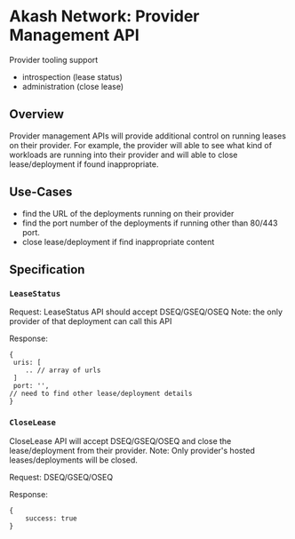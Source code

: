 # Akash Network: Provider Management API

Provider tooling support

* introspection (lease status)
* administration (close lease)

## Overview

Provider management APIs will provide additional control on running leases on their provider. For example, the provider will able to see what kind of workloads are running into their provider and will able to close lease/deployment if found inappropriate.

## Use-Cases

* find the URL of the deployments running on their provider
* find the port number of the deployments if running other than 80/443 port.
* close lease/deployment if find inappropriate content

## Specification

### `LeaseStatus`

Request: LeaseStatus API should accept DSEQ/GSEQ/OSEQ
Note: the only provider of that deployment can call this API

Response:

```
{
 uris: [
    .. // array of urls
 ]
 port: '',
// need to find other lease/deployment details
}
```

### `CloseLease`

CloseLease API will accept DSEQ/GSEQ/OSEQ and close the lease/deployment from their provider. Note: Only provider's hosted leases/deployments will be closed.

Request: DSEQ/GSEQ/OSEQ

Response:
```
{
    success: true
}
```
